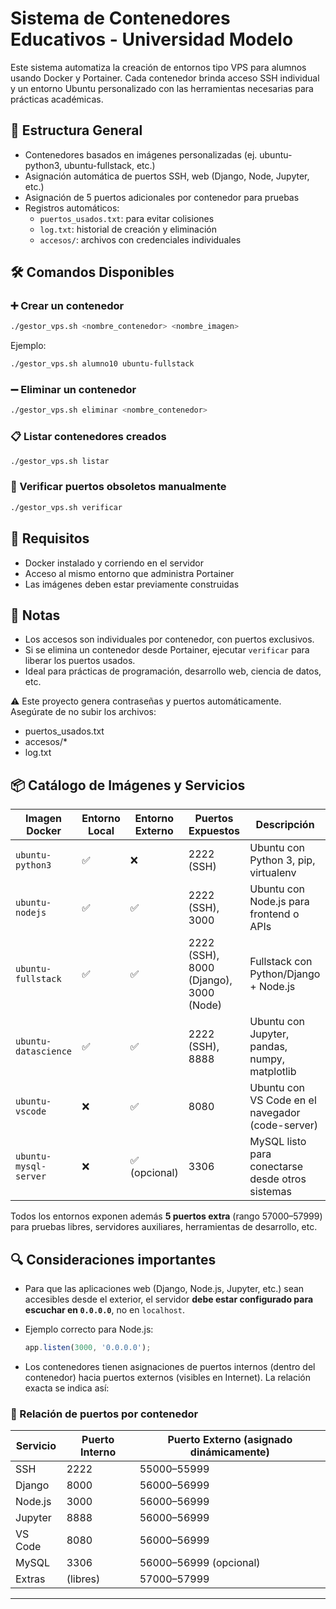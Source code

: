# Sistema de Contenedores Educativos - Universidad Modelo

Este sistema automatiza la creación de entornos tipo VPS para alumnos usando Docker y Portainer. 
Cada contenedor brinda acceso SSH individual y un entorno Ubuntu personalizado con las herramientas necesarias para prácticas académicas.

## 🧱 Estructura General

- Contenedores basados en imágenes personalizadas (ej. ubuntu-python3, ubuntu-fullstack, etc.)
- Asignación automática de puertos SSH, web (Django, Node, Jupyter, etc.)
- Asignación de 5 puertos adicionales por contenedor para pruebas
- Registros automáticos:
  - `puertos_usados.txt`: para evitar colisiones
  - `log.txt`: historial de creación y eliminación
  - `accesos/`: archivos con credenciales individuales

## 🛠️ Comandos Disponibles

### ➕ Crear un contenedor

```bash
./gestor_vps.sh <nombre_contenedor> <nombre_imagen>
```

Ejemplo:

```bash
./gestor_vps.sh alumno10 ubuntu-fullstack
```

### ➖ Eliminar un contenedor

```bash
./gestor_vps.sh eliminar <nombre_contenedor>
```

### 📋 Listar contenedores creados

```bash
./gestor_vps.sh listar
```

### 🧹 Verificar puertos obsoletos manualmente

```bash
./gestor_vps.sh verificar
```

## 🔐 Requisitos

- Docker instalado y corriendo en el servidor
- Acceso al mismo entorno que administra Portainer
- Las imágenes deben estar previamente construidas



## 📝 Notas

- Los accesos son individuales por contenedor, con puertos exclusivos.
- Si se elimina un contenedor desde Portainer, ejecutar `verificar` para liberar los puertos usados.
- Ideal para prácticas de programación, desarrollo web, ciencia de datos, etc.

⚠️ Este proyecto genera contraseñas y puertos automáticamente. Asegúrate de no subir los archivos:
- puertos_usados.txt
- accesos/*
- log.txt


## 📦 Catálogo de Imágenes y Servicios

| Imagen Docker             | Entorno Local | Entorno Externo | Puertos Expuestos                       | Descripción                                       |
|---------------------------|----------------|------------------|------------------------------------------|---------------------------------------------------|
| `ubuntu-python3`          | ✅              | ❌               | 2222 (SSH)                               | Ubuntu con Python 3, pip, virtualenv              |
| `ubuntu-nodejs`           | ✅              | ✅               | 2222 (SSH), 3000                         | Ubuntu con Node.js para frontend o APIs           |
| `ubuntu-fullstack`        | ✅              | ✅               | 2222 (SSH), 8000 (Django), 3000 (Node)  | Fullstack con Python/Django + Node.js             |
| `ubuntu-datascience`      | ✅              | ✅               | 2222 (SSH), 8888                         | Ubuntu con Jupyter, pandas, numpy, matplotlib     |
| `ubuntu-vscode`           | ❌              | ✅               | 8080                                     | Ubuntu con VS Code en el navegador (code-server)  |
| `ubuntu-mysql-server`     | ❌              | ✅ (opcional)    | 3306                                     | MySQL listo para conectarse desde otros sistemas  |

Todos los entornos exponen además **5 puertos extra** (rango 57000–57999) para pruebas libres, servidores auxiliares, herramientas de desarrollo, etc.



## 🔍 Consideraciones importantes

- Para que las aplicaciones web (Django, Node.js, Jupyter, etc.) sean accesibles desde el exterior, el servidor **debe estar configurado para escuchar en `0.0.0.0`**, no en `localhost`.
- Ejemplo correcto para Node.js:
  ```javascript
  app.listen(3000, '0.0.0.0');
  ```

- Los contenedores tienen asignaciones de puertos internos (dentro del contenedor) hacia puertos externos (visibles en Internet). La relación exacta se indica así:

### 🧭 Relación de puertos por contenedor

| Servicio     | Puerto Interno | Puerto Externo (asignado dinámicamente) |
|--------------|----------------|-----------------------------------------|
| SSH          | 2222           | 55000–55999                             |
| Django       | 8000           | 56000–56999                             |
| Node.js      | 3000           | 56000–56999                             |
| Jupyter      | 8888           | 56000–56999                             |
| VS Code      | 8080           | 56000–56999                             |
| MySQL        | 3306           | 56000–56999 (opcional)                  |
| Extras       | (libres)       | 57000–57999                             |

---


